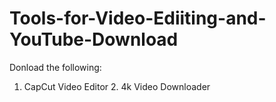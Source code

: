 # Tools-for-Video-Ediiting-and-YouTube-Download

Donload the following:

1. CapCut Video Editor    2. 4k Video Downloader
